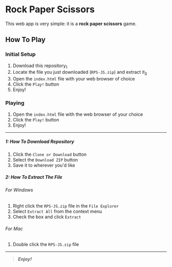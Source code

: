 [//]: # (Start README.md file)

Rock Paper Scissors
===================

This web app is very simple: it is a **rock paper scissors** game.

How To Play
-----------

### Initial Setup

1. Download this repository[<sub>1</sub>](#1-how-to-download-repository)
2. Locate the file you just downloaded (`RPS-JS.zip`) and extract it[<sub>2</sub>](#2-how-to-extract-the-file)
3. Open the `index.html` file with your web browser of choice
4. Click the `Play!` button
5. Enjoy!

### Playing

1. Open the `index.html` file with the web browser of your choice
2. Click the `Play!` button
3. Enjoy!

________

##### 1: How To Download Repository

1. Click the `Clone or Download` button
2. Select the `Download ZIP` button
3. Save it to wherever you'd like

##### 2: How To Extract The File

###### For Windows

1. Right click the `RPS-JS.zip` file in the `File Explorer`
2. Select `Extract All` from the context menu
3. Check the box and click `Extract`

###### For Mac

1. Double click the `RPS-JS.zip` file

________

<!--
# Command Line

1. `tsc -w` = watch typescript, include no comments
2. `tsc -init` = creates config file
3. `scss --watch assets/stylesheets/sass:assets/stylesheets/css` = watch sass
4. `tsfmt -r --baseDir assets/scripts/ts` = format typescript replace/reformat
________
-->

> **_Enjoy!_**

[//]: # "End README.md file"
